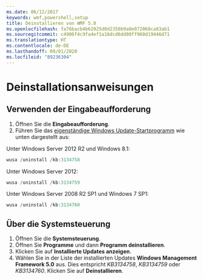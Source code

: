 ```yaml
---
ms.date: 06/12/2017
keywords: wmf,powershell,setup
title: Deinstallieren von WMF 5.0
ms.openlocfilehash: fa76bacb4b62025d0d2350b9a0e072068ca83ab1
ms.sourcegitcommit: c4906f4c9fa4ef1a16dcd6dd00ff960d19446d71
ms.translationtype: HT
ms.contentlocale: de-DE
ms.lasthandoff: 09/01/2020
ms.locfileid: "89236304"
---
```

# <a name="uninstallation-instructions"></a>Deinstallationsanweisungen

## <a name="using-command-prompt"></a>Verwenden der Eingabeaufforderung

1. Öffnen Sie die **Eingabeaufforderung**.
2. Führen Sie das [eigenständige Windows Update-Startprogramm](https://support.microsoft.com/kb/934307) wie unten dargestellt aus:

Unter Windows Server 2012 R2 und Windows 8.1:

```powershell
wusa /uninstall /kb:3134758
```

Unter Windows Server 2012:

```powershell
wusa /uninstall /kb:3134759
```

Unter Windows Server 2008 R2 SP1 und Windows 7 SP1:

```powershell
wusa /uninstall /kb:3134760
```

## <a name="using-control-panel"></a>Über die Systemsteuerung

1. Öffnen Sie die **Systemsteuerung**.
2. Öffnen Sie **Programme** und dann **Programm deinstallieren**.
3. Klicken Sie auf **Installierte Updates anzeigen**.
4. Wählen Sie in der Liste der installierten Updates **Windows Management Framework 5.0** aus. Dies entspricht *KB3134758*, *KB3134759* oder *KB3134760*. Klicken Sie auf **Deinstallieren**.
